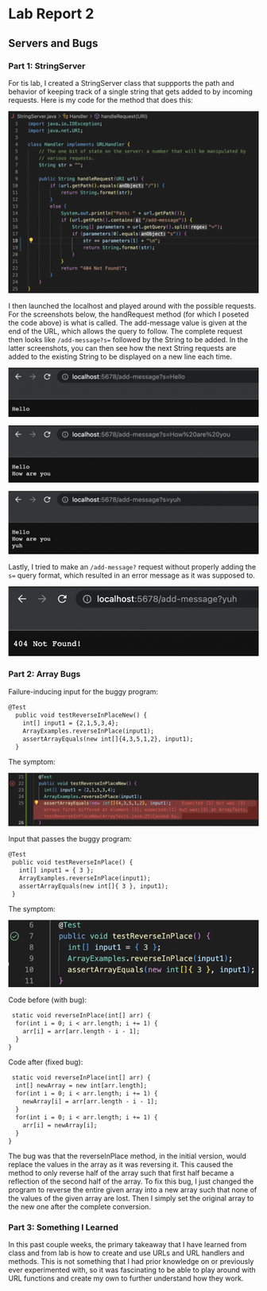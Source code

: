 # Lab Report 2

##  Servers and Bugs

### Part 1: StringServer

For tis lab, I created a StringServer class that suppports the path and behavior of keeping track of a single string that gets added to by incoming requests. Here is my code for the method that does this:

![Code.png](https://raw.githubusercontent.com/advikasonti/cse15l-lab-reports/main/Code.png)

I then launched the localhost and played around with the possible requests. For the screenshots below, the handRequest method (for which I poseted the code above) is what is called. The add-message value is given at the end of the URL, which allows the query to follow. The complete request then looks like `/add-message?s=` followed by the String to be added. In the latter screenshots, you can then see how the next String requests are added to the existing String to be displayed on a new line each time.

![Message1.png](https://raw.githubusercontent.com/advikasonti/cse15l-lab-reports/main/Message1.png)

![Message2.png](https://raw.githubusercontent.com/advikasonti/cse15l-lab-reports/main/Message2.png)

![Message3.png](https://raw.githubusercontent.com/advikasonti/cse15l-lab-reports/main/Message3.png)

Lastly, I tried to make an `/add-message?` request without properly adding the `s=` query format, which resulted in an error message as it was supposed to. 

![NotFound.png](https://raw.githubusercontent.com/advikasonti/cse15l-lab-reports/main/NotFound.png)

### Part 2: Array Bugs

Failure-inducing input for the buggy program:
```
@Test
  public void testReverseInPlaceNew() {
    int[] input1 = {2,1,5,3,4};
    ArrayExamples.reverseInPlace(input1);
    assertArrayEquals(new int[]{4,3,5,1,2}, input1);
  }
  ```
  
  The symptom:  
  
  ![Symptom1.png](https://raw.githubusercontent.com/advikasonti/cse15l-lab-reports/main/Symptom1.png)
  
 Input that passes the buggy program:
 ```
@Test 
  public void testReverseInPlace() {
    int[] input1 = { 3 };
    ArrayExamples.reverseInPlace(input1);
    assertArrayEquals(new int[]{ 3 }, input1);
  }
  ```
  
  The symptom:  
  
  ![Symptom2.png](https://raw.githubusercontent.com/advikasonti/cse15l-lab-reports/main/Symptom2.png)
  
  Code before (with bug):
  ```
   static void reverseInPlace(int[] arr) {
    for(int i = 0; i < arr.length; i += 1) {
      arr[i] = arr[arr.length - i - 1];
    }
  }
  ```
  
  Code after (fixed bug):
  ```
   static void reverseInPlace(int[] arr) {
    int[] newArray = new int[arr.length];
    for(int i = 0; i < arr.length; i += 1) {
      newArray[i] = arr[arr.length - i - 1];
    }
    for(int i = 0; i < arr.length; i += 1) {
      arr[i] = newArray[i];
    }
  } 
  ```
  
The bug was that the reverseInPlace method, in the initial version, would replace the values in the array as it was reversing it. This caused the method to only reverse half of the array such that first half became a reflection of the second half of the array. To fix this bug, I just changed the program to reverse the entire given array into a new array such that none of the values of the given array are lost. Then I simply set the original array to the new one after the complete conversion. 

### Part 3: Something I Learned

In this past couple weeks, the primary takeaway that I have learned from class and from lab is how to create and use URLs and URL handlers and methods. This is not something that I had prior knowledge on or previously ever experimented with, so it was fascinating to be able to play around with URL functions and create my own to further understand how they work. 




